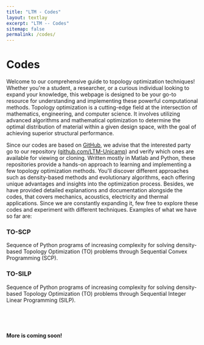 ```yaml
---
title: "LTM - Codes"
layout: textlay
excerpt: "LTM -- Codes"
sitemap: false
permalink: /codes/
---
```


# Codes

Welcome to our comprehensive guide to topology optimization techniques! Whether you're a student, a researcher, or a curious individual looking to expand your knowledge, this webpage is designed to be your go-to resource for understanding and implementing these powerful computational methods. Topology optimization is a cutting-edge field at the intersection of mathematics, engineering, and computer science. It involves utilizing advanced algorithms and mathematical optimization to determine the optimal distribution of material within a given design space, with the goal of achieving superior structural performance.

Since our codes are based on [GitHub](https://github.com/), we advise that the interested party go to our repository ([github.com/LTM-Unicamp](https://github.com/LTM-Unicamp)) and verify which ones are available for viewing or cloning. Written mostly in Matlab and Python, these repositories provide a hands-on approach to learning and implementing a few topology optimization methods. You'll discover different approaches such as density-based methods and evolutionary algorithms, each offering unique advantages and insights into the optimization process. Besides, we have provided detailed explanations and documentation alongside the codes, that covers mechanics, acoustics, electricity and thermal applications. Since we are constantly expanding it, few free to explore these codes and experiment with different techniques. Examples of what we have so far are:

### TO-SCP
Sequence of Python programs of increasing complexity for solving density-based Topology Optimization (TO) problems through Sequential Convex Programming (SCP).

### TO-SILP
Sequence of Python programs of increasing complexity for solving density-based Topology Optimization (TO) problems through Sequential Integer Linear Programming (SILP).

&nbsp;

&nbsp;


**More is coming soon!**

&nbsp;

